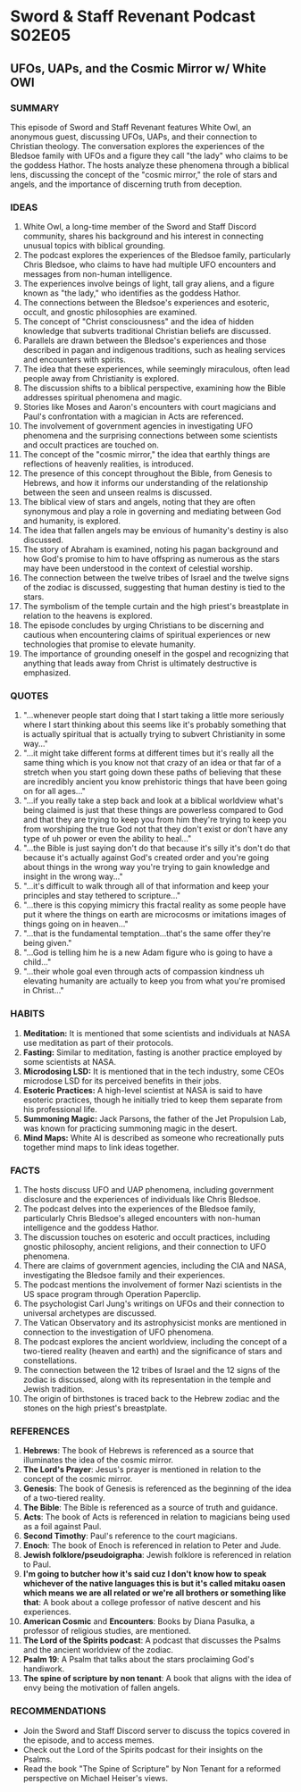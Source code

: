 # Sword & Staff Revenant Podcast S02E05

## UFOs, UAPs, and the Cosmic Mirror w/ White OWl

### SUMMARY

This episode of Sword and Staff Revenant features White Owl, an anonymous guest, discussing UFOs, UAPs, and their connection to Christian theology. The conversation explores the experiences of the Bledsoe family with UFOs and a figure they call "the lady" who claims to be the goddess Hathor. The hosts analyze these phenomena through a biblical lens, discussing the concept of the "cosmic mirror," the role of stars and angels, and the importance of discerning truth from deception.

### IDEAS

1. White Owl, a long-time member of the Sword and Staff Discord community, shares his background and his interest in connecting unusual topics with biblical grounding.
2. The podcast explores the experiences of the Bledsoe family, particularly Chris Bledsoe, who claims to have had multiple UFO encounters and messages from non-human intelligence.
3. The experiences involve beings of light, tall gray aliens, and a figure known as "the lady," who identifies as the goddess Hathor.
4. The connections between the Bledsoe's experiences and esoteric, occult, and gnostic philosophies are examined.
5. The concept of "Christ consciousness" and the idea of hidden knowledge that subverts traditional Christian beliefs are discussed.
6. Parallels are drawn between the Bledsoe's experiences and those described in pagan and indigenous traditions, such as healing services and encounters with spirits.
7. The idea that these experiences, while seemingly miraculous, often lead people away from Christianity is explored.
8. The discussion shifts to a biblical perspective, examining how the Bible addresses spiritual phenomena and magic.
9. Stories like Moses and Aaron's encounters with court magicians and Paul's confrontation with a magician in Acts are referenced.
10. The involvement of government agencies in investigating UFO phenomena and the surprising connections between some scientists and occult practices are touched on.
11. The concept of the "cosmic mirror," the idea that earthly things are reflections of heavenly realities, is introduced.
12. The presence of this concept throughout the Bible, from Genesis to Hebrews, and how it informs our understanding of the relationship between the seen and unseen realms is discussed.
13. The biblical view of stars and angels, noting that they are often synonymous and play a role in governing and mediating between God and humanity, is explored.
14. The idea that fallen angels may be envious of humanity's destiny is also discussed.
15. The story of Abraham is examined, noting his pagan background and how God's promise to him to have offspring as numerous as the stars may have been understood in the context of celestial worship.
16. The connection between the twelve tribes of Israel and the twelve signs of the zodiac is discussed, suggesting that human destiny is tied to the stars.
17. The symbolism of the temple curtain and the high priest's breastplate in relation to the heavens is explored.
18. The episode concludes by urging Christians to be discerning and cautious when encountering claims of spiritual experiences or new technologies that promise to elevate humanity.
19. The importance of grounding oneself in the gospel and recognizing that anything that leads away from Christ is ultimately destructive is emphasized.

### QUOTES

1. "...whenever people start doing that I start taking a little more seriously where I start thinking about this seems like it's probably something that is actually spiritual that is actually trying to subvert Christianity in some way..."
2. "...it might take different forms at different times but it's really all the same thing which is you know not that crazy of an idea or that far of a stretch when you start going down these paths of believing that these are incredibly ancient you know prehistoric things that have been going on for all ages..."
3. "...if you really take a step back and look at a biblical worldview what's being claimed is just that these things are powerless compared to God and that they are trying to keep you from him they're trying to keep you from worshiping the true God not that they don't exist or don't have any type of uh power or even the ability to heal..."
4. "...the Bible is just saying don't do that because it's silly it's don't do that because it's actually against God's created order and you're going about things in the wrong way you're trying to gain knowledge and insight in the wrong way..."
5. "...it's difficult to walk through all of that information and keep your principles and stay tethered to scripture..."
6. "...there is this copying mimicry this fractal reality as some people have put it where the things on earth are microcosms or imitations images of things going on in heaven..."
7. "...that is the fundamental temptation...that's the same offer they're being given."
8. "...God is telling him he is a new Adam figure who is going to have a child..."
9. "...their whole goal even through acts of compassion kindness uh elevating humanity are actually to keep you from what you're promised in Christ..."

### HABITS

1. **Meditation:** It is mentioned that some scientists and individuals at NASA use meditation as part of their protocols.
2. **Fasting:** Similar to meditation, fasting is another practice employed by some scientists at NASA.
3. **Microdosing LSD:** It is mentioned that in the tech industry, some CEOs microdose LSD for its perceived benefits in their jobs.
4. **Esoteric Practices:** A high-level scientist at NASA is said to have esoteric practices, though he initially tried to keep them separate from his professional life.
5. **Summoning Magic:** Jack Parsons, the father of the Jet Propulsion Lab, was known for practicing summoning magic in the desert.
6. **Mind Maps:** White Al is described as someone who recreationally puts together mind maps to link ideas together.

### FACTS

1. The hosts discuss UFO and UAP phenomena, including government disclosure and the experiences of individuals like Chris Bledsoe.
2. The podcast delves into the experiences of the Bledsoe family, particularly Chris Bledsoe's alleged encounters with non-human intelligence and the goddess Hathor.
3. The discussion touches on esoteric and occult practices, including gnostic philosophy, ancient religions, and their connection to UFO phenomena.
4. There are claims of government agencies, including the CIA and NASA, investigating the Bledsoe family and their experiences.
5. The podcast mentions the involvement of former Nazi scientists in the US space program through Operation Paperclip.
6. The psychologist Carl Jung's writings on UFOs and their connection to universal archetypes are discussed.
7. The Vatican Observatory and its astrophysicist monks are mentioned in connection to the investigation of UFO phenomena.
8. The podcast explores the ancient worldview, including the concept of a two-tiered reality (heaven and earth) and the significance of stars and constellations.
9. The connection between the 12 tribes of Israel and the 12 signs of the zodiac is discussed, along with its representation in the temple and Jewish tradition.
10. The origin of birthstones is traced back to the Hebrew zodiac and the stones on the high priest's breastplate.

### REFERENCES

1. **Hebrews**: The book of Hebrews is referenced as a source that illuminates the idea of the cosmic mirror.
2. **The Lord's Prayer**: Jesus's prayer is mentioned in relation to the concept of the cosmic mirror.
3. **Genesis**: The book of Genesis is referenced as the beginning of the idea of a two-tiered reality.
4. **The Bible**: The Bible is referenced as a source of truth and guidance.
5. **Acts**: The book of Acts is referenced in relation to magicians being used as a foil against Paul.
6. **Second Timothy**: Paul's reference to the court magicians.
7. **Enoch**: The book of Enoch is referenced in relation to Peter and Jude.
8. **Jewish folklore/pseudoigrapha**: Jewish folklore is referenced in relation to Paul.
9. **I'm going to butcher how it's said cuz I don't know how to speak whichever of the native languages this is but it's called mitaku oasen which means we are all related or we're all brothers or something like that**: A book about a college professor of native descent and his experiences.
10. **American Cosmic** and **Encounters**: Books by Diana Pasulka, a professor of religious studies, are mentioned.
11. **The Lord of the Spirits podcast**: A podcast that discusses the Psalms and the ancient worldview of the zodiac.
12. **Psalm 19**: A Psalm that talks about the stars proclaiming God's handiwork.
13. **The spine of scripture by non tenant**: A book that aligns with the idea of envy being the motivation of fallen angels.

### RECOMMENDATIONS

- Join the Sword and Staff Discord server to discuss the topics covered in the episode, and to access memes.
- Check out the Lord of the Spirits podcast for their insights on the Psalms.
- Read the book "The Spine of Scripture" by Non Tenant for a reformed perspective on Michael Heiser's views.
